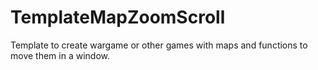 # TemplateMapZoomScroll
Template to create wargame or other games with maps and functions to move them in a window.
